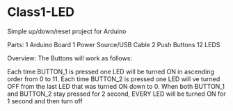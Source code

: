 # Class1-LED
Simple up/down/reset project for Arduino

Parts:
1 Arduino Board
1 Power Source/USB Cable
2 Push Buttons
12 LEDS

Overview:
The Buttons will work as follows:

Each time BUTTON_1 is pressed one LED will be turned ON in ascending order from 0 to 11.
Each time BUTTON_2 is pressed one LED will ve turned OFF from the last LED that was turned ON down to 0.
When both BUTTON_1 and BUTTON_2 stay pressed for 2 second, EVERY LED will be turned ON for 1 second and then turn off
